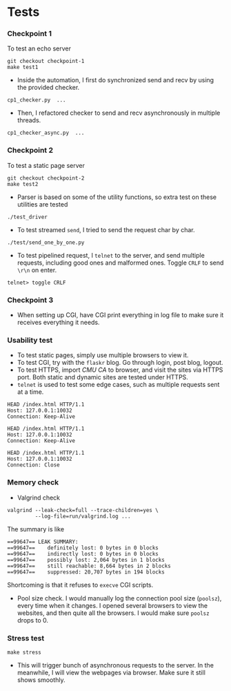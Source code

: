 # Tests

### Checkpoint 1

To test an echo server

```
git checkout checkpoint-1
make test1
```

* Inside the automation, I first do synchronized send and recv by using the provided checker.

```
cp1_checker.py  ...
```

* Then, I refactored checker to send and recv asynchronously in multiple threads.

```
cp1_checker_async.py  ...
```

### Checkpoint 2

To test a static page server

```
git checkout checkpoint-2
make test2
```

* Parser is based on some of the utility functions, so extra test on these utilities are tested

```
./test_driver
```

* To test streamed `send`, I tried to send the request char by char.

```
./test/send_one_by_one.py
```

* To test pipelined request, I `telnet` to the server, and send multiple requests, including good ones and malformed ones. Toggle `CRLF` to send `\r\n` on enter.

```
telnet> toggle CRLF
```

### Checkpoint 3

* When setting up CGI, have CGI print everything in log file to make sure it receives everything it needs.

### Usability test

* To test static pages, simply use multiple browsers to view it.
* To test CGI, try with the `flaskr` blog. Go through login, post blog, logout.
* To test HTTPS, import _CMU CA_ to browser, and visit the sites via HTTPS port. Both static and dynamic sites are tested under HTTPS.
* `telnet` is used to test some edge cases, such as multiple requests sent at a time.

```
HEAD /index.html HTTP/1.1
Host: 127.0.0.1:10032
Connection: Keep-Alive

HEAD /index.html HTTP/1.1
Host: 127.0.0.1:10032
Connection: Keep-Alive

HEAD /index.html HTTP/1.1
Host: 127.0.0.1:10032
Connection: Close
```

### Memory check

* Valgrind check

```
valgrind --leak-check=full --trace-children=yes \
         --log-file=run/valgrind.log ...
```

The summary is like

```
==99647== LEAK SUMMARY:                                                             
==99647==    definitely lost: 0 bytes in 0 blocks                                   
==99647==    indirectly lost: 0 bytes in 0 blocks                                   
==99647==    possibly lost: 2,064 bytes in 1 blocks                               
==99647==    still reachable: 8,664 bytes in 2 blocks                               
==99647==    suppressed: 20,707 bytes in 194 blocks
```

Shortcoming is that it refuses to `execve` CGI scripts.

* Pool size check. I would manually log the connection pool size (`poolsz`), every time when it changes. I opened several browsers to view the websites, and then quite all the browsers. I would make sure `poolsz` drops to 0.

### Stress test

```
make stress
```

* This will trigger bunch of asynchronous requests to the server. In the meanwhile, I will view the webpages via browser. Make sure it still shows smoothly.